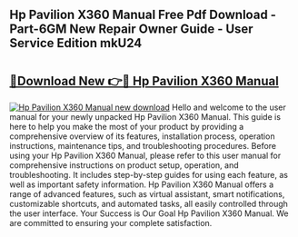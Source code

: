 ## Hp Pavilion X360 Manual Free Pdf Download - Part-6GM New Repair Owner Guide - User Service Edition mkU24

# <h2><a href="http://bc45281.oget.top/?id=Hp+Pavilion+X360+Manual">🔗Download New 👉🔴 Hp Pavilion X360 Manual</a></h2>

[![Hp Pavilion X360 Manual new download](https://i.imgur.com/5g1atiW.png)](http://bc45281.oget.top/?id=Hp+Pavilion+X360+Manual)
Hello and welcome to the user manual for your newly unpacked Hp Pavilion X360 Manual. This guide is here to help you make the most of your product by providing a comprehensive overview of its features, installation process, operation instructions, maintenance tips, and troubleshooting procedures. Before using your Hp Pavilion X360 Manual, please refer to this user manual for comprehensive instructions on product setup, operation, and troubleshooting. It includes step-by-step guides for using each feature, as well as important safety information. Hp Pavilion X360 Manual offers a range of advanced features, such as virtual assistant, smart notifications, customizable shortcuts, and automated tasks, all easily controlled through the user interface. Your Success is Our Goal Hp Pavilion X360 Manual. We are committed to ensuring your complete satisfaction.
